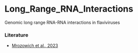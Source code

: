 # Long_Range_RNA_Interactions
 Genomic long range RNA-RNA interactions in flaviviruses

### Literature 

- [Mrozowich et al., 2023](https://academic.oup.com/nar/article/51/9/4588/7097660)
